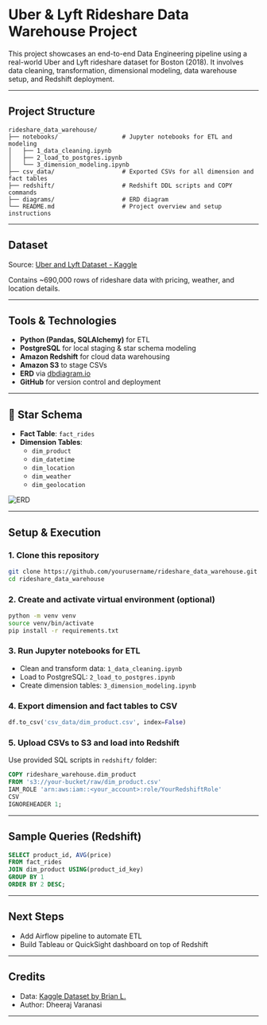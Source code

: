 
#  Uber & Lyft Rideshare Data Warehouse Project

This project showcases an end-to-end Data Engineering pipeline using a real-world Uber and Lyft rideshare dataset for Boston (2018). It involves data cleaning, transformation, dimensional modeling, data warehouse setup, and Redshift deployment.

---

##  Project Structure

```
rideshare_data_warehouse/
├── notebooks/                  # Jupyter notebooks for ETL and modeling
│   ├── 1_data_cleaning.ipynb
│   ├── 2_load_to_postgres.ipynb
│   └── 3_dimension_modeling.ipynb
├── csv_data/                   # Exported CSVs for all dimension and fact tables
├── redshift/                   # Redshift DDL scripts and COPY commands
├── diagrams/                   # ERD diagram
└── README.md                   # Project overview and setup instructions
```

---

##  Dataset

Source: [Uber and Lyft Dataset - Kaggle](https://www.kaggle.com/datasets/brllrb/uber-and-lyft-dataset-boston-ma)

Contains ~690,000 rows of rideshare data with pricing, weather, and location details.

---

##  Tools & Technologies

- **Python (Pandas, SQLAlchemy)** for ETL
- **PostgreSQL** for local staging & star schema modeling
- **Amazon Redshift** for cloud data warehousing
- **Amazon S3** to stage CSVs
- **ERD** via [dbdiagram.io](https://dbdiagram.io/)
- **GitHub** for version control and deployment

---

## 🧱 Star Schema

- **Fact Table**: `fact_rides`
- **Dimension Tables**:
  - `dim_product`
  - `dim_datetime`
  - `dim_location`
  - `dim_weather`
  - `dim_geolocation`

![ERD](diagrams/star_schema.png)

---

##  Setup & Execution

### 1. Clone this repository
```bash
git clone https://github.com/yourusername/rideshare_data_warehouse.git
cd rideshare_data_warehouse
```

### 2. Create and activate virtual environment (optional)
```bash
python -m venv venv
source venv/bin/activate
pip install -r requirements.txt
```

### 3. Run Jupyter notebooks for ETL
- Clean and transform data: `1_data_cleaning.ipynb`
- Load to PostgreSQL: `2_load_to_postgres.ipynb`
- Create dimension tables: `3_dimension_modeling.ipynb`

### 4. Export dimension and fact tables to CSV
```python
df.to_csv('csv_data/dim_product.csv', index=False)
```

### 5. Upload CSVs to S3 and load into Redshift
Use provided SQL scripts in `redshift/` folder:
```sql
COPY rideshare_warehouse.dim_product
FROM 's3://your-bucket/raw/dim_product.csv'
IAM_ROLE 'arn:aws:iam::<your_account>:role/YourRedshiftRole'
CSV
IGNOREHEADER 1;
```

---

##  Sample Queries (Redshift)

```sql
SELECT product_id, AVG(price)
FROM fact_rides
JOIN dim_product USING(product_id_key)
GROUP BY 1
ORDER BY 2 DESC;
```

---

##  Next Steps

- Add Airflow pipeline to automate ETL
- Build Tableau or QuickSight dashboard on top of Redshift

---

##  Credits

- Data: [Kaggle Dataset by Brian L.](https://www.kaggle.com/datasets/brllrb/uber-and-lyft-dataset-boston-ma)
- Author: Dheeraj Varanasi

---

